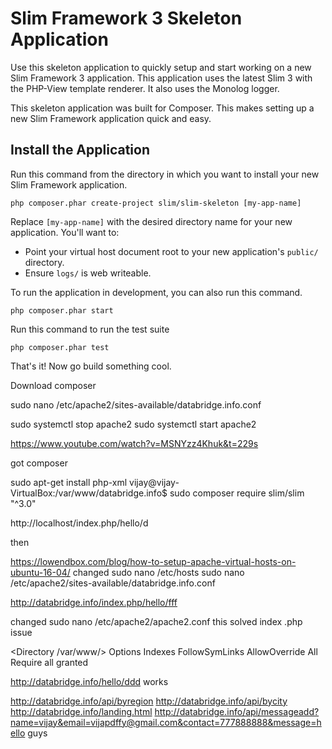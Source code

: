 # Slim Framework 3 Skeleton Application

Use this skeleton application to quickly setup and start working on a new Slim Framework 3 application. This application uses the latest Slim 3 with the PHP-View template renderer. It also uses the Monolog logger.

This skeleton application was built for Composer. This makes setting up a new Slim Framework application quick and easy.

## Install the Application

Run this command from the directory in which you want to install your new Slim Framework application.

    php composer.phar create-project slim/slim-skeleton [my-app-name]

Replace `[my-app-name]` with the desired directory name for your new application. You'll want to:

* Point your virtual host document root to your new application's `public/` directory.
* Ensure `logs/` is web writeable.

To run the application in development, you can also run this command.

	php composer.phar start

Run this command to run the test suite

	php composer.phar test

That's it! Now go build something cool.

Download composer


sudo nano /etc/apache2/sites-available/databridge.info.conf

sudo systemctl stop apache2
sudo systemctl start apache2


https://www.youtube.com/watch?v=MSNYzz4Khuk&t=229s

got composer

sudo apt-get install php-xml
vijay@vijay-VirtualBox:/var/www/databridge.info$ sudo composer require slim/slim "^3.0"


http://localhost/index.php/hello/d

then

https://lowendbox.com/blog/how-to-setup-apache-virtual-hosts-on-ubuntu-16-04/
changed sudo nano /etc/hosts
sudo nano /etc/apache2/sites-available/databridge.info.conf

http://databridge.info/index.php/hello/fff


changed sudo nano  /etc/apache2/apache2.conf
this solved index .php issue

<Directory /var/www/>
	Options Indexes FollowSymLinks
	AllowOverride All
	Require all granted
</Directory>

http://databridge.info/hello/ddd  works


http://databridge.info/api/byregion
http://databridge.info/api/bycity
http://databridge.info/landing.html
http://databridge.info/api/messageadd?name=vijay&email=vijapdffy@gmail.com&contact=777888888&message=hello guys
